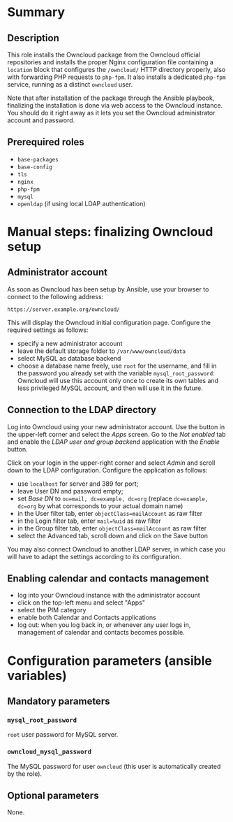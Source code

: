 # Summary

## Description

This role installs the Owncloud package from the Owncloud official repositories
and installs the proper Nginx configuration file containing a `location` block
that configures the `/owncloud/` HTTP directory properly, also with forwarding
PHP requests to `php-fpm`. It also installs a dedicated `php-fpm` service,
running as a distinct `owncloud` user.

Note that after installation of the package through the Ansible playbook,
finalizing the installation is done via web access to the Owncloud instance. You
should do it right away as it lets you set the Owncloud administrator account
and password.

## Prerequired roles

- `base-packages`
- `base-config`
- `tls`
- `nginx`
- `php-fpm`
- `mysql`
- `openldap` (if using local LDAP authentication)

# Manual steps: finalizing Owncloud setup

## Administrator account

As soon as Owncloud has been setup by Ansible, use your browser to connect to
the following address:

    https://server.example.org/owncloud/

This will display the Owncloud initial configuration page. Configure the
required settings as follows:

- specify a new administrator account
- leave the default storage folder to `/var/www/owncloud/data`
- select MySQL as database backend
- choose a database name freely, use `root` for the username, and fill in the
  password you already set with the variable `mysql_root_password`: Owncloud
  will use this account only once to create its own tables and less privileged
  MySQL account, and then will use it in the future.

## Connection to the LDAP directory

Log into Owncloud using your new administrator account. Use the button in the
upper-left corner and select the _Apps_ screen. Go to the _Not enabled_ tab and
enable the _LDAP user and group backend_ application with the _Enable_ button.

Click on your login in the upper-right corner and select _Admin_ and scroll down
to the LDAP configuration. Configure the application as follows:

- use `localhost` for server and 389 for port;
- leave User DN and password empty;
- set _Base DN_ to `ou=mail, dc=example, dc=org` (replace `dc=example, dc=org`
  by what corresponds to your actual domain name)
- in the User filter tab, enter `objectClass=mailAccount` as raw filter
- in the Login filter tab, enter `mail=%uid` as raw filter
- in the Group filter tab, enter `objectClass=mailAccount` as raw filter
- select the Advanced tab, scroll down and click on the Save button

You may also connect Owncloud to another LDAP server, in which case you will
have to adapt the settings according to its configuration.

## Enabling calendar and contacts management

- log into your Owncloud instance with the administrator account
- click on the top-left menu and select "Apps"
- select the PIM category
- enable both Calendar and Contacts applications
- log out: when you log back in, or whenever any user logs in, management of
  calendar and contacts becomes possible.

# Configuration parameters (ansible variables)

## Mandatory parameters

### `mysql_root_password`

`root` user password for MySQL server.

### `owncloud_mysql_password`

The MySQL password for user `owncloud` (this user is automatically created by
the role).

## Optional parameters

None.
